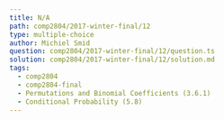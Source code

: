 ```yaml
---
title: N/A
path: comp2804/2017-winter-final/12
type: multiple-choice
author: Michiel Smid
question: comp2804/2017-winter-final/12/question.ts
solution: comp2804/2017-winter-final/12/solution.md
tags:
  - comp2804
  - comp2804-final
  - Permutations and Binomial Coefficients (3.6.1)
  - Conditional Probability (5.8)
---
```

